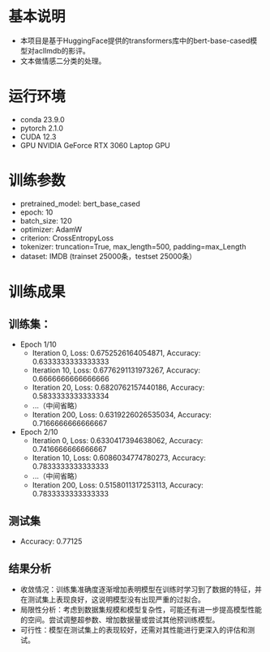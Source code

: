# 基本说明
* 本项目是基于HuggingFace提供的transformers库中的bert-base-cased模型对aclImdb的影评。
* 文本做情感二分类的处理。

# 运行环境
* conda 23.9.0
* pytorch 2.1.0
* CUDA 12.3
* GPU NVIDIA GeForce RTX 3060 Laptop GPU

# 训练参数
* pretrained_model: bert_base_cased
* epoch: 10
* batch_size: 120
* optimizer: AdamW
* criterion: CrossEntropyLoss
* tokenizer: truncation=True, max_length=500, padding=max_Length
* dataset: IMDB (trainset 25000条，testset 25000条）

# 训练成果
## 训练集：
* Epoch 1/10
  * Iteration 0, Loss: 0.6752526164054871, Accuracy: 0.6333333333333333
  * Iteration 10, Loss: 0.6776291131973267, Accuracy: 0.6666666666666666
  * Iteration 20, Loss: 0.6820762157440186, Accuracy: 0.5833333333333334
  * ...（中间省略）
  * Iteration 200, Loss: 0.6319226026535034, Accuracy: 0.7166666666666667
* Epoch 2/10
  * Iteration 0, Loss: 0.6330417394638062, Accuracy: 0.7416666666666667
  * Iteration 10, Loss: 0.6086034774780273, Accuracy: 0.7833333333333333
  * ...（中间省略）
  * Iteration 200, Loss: 0.5158011317253113, Accuracy: 0.7833333333333333

## 测试集
* Accuracy: 0.77125

## 结果分析
* 收敛情况：训练集准确度逐渐增加表明模型在训练时学习到了数据的特征，并在测试集上表现良好，这说明模型没有出现严重的过拟合。
* 局限性分析：考虑到数据集规模和模型复杂性，可能还有进一步提高模型性能的空间。尝试调整超参数、增加数据量或尝试其他预训练模型。
* 可行性：模型在测试集上的表现较好，还需对其性能进行更深入的评估和测试。
